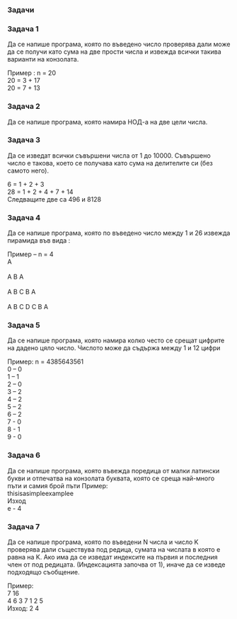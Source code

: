 ### Задачи

### Задача 1
Да се напише програма, която по въведено число проверява дали може да се получи като сума на две прости числа и извежда всички такива варианти на конзолата.

Пример : n = 20 <br/>
20 = 3 + 17 <br/>
20 = 7 + 13

### Задача 2
Да се напише програма, която намира НОД-а на две цели числа.

### Задача 3
Да се изведат всички съвършени числа от 1 до 10000. Съвършено число е такова, което се получава като сума на делителите си (без самото него).

6 = 1 + 2 + 3<br/>
28 = 1 + 2 + 4 + 7 + 14<br/>
Следващите две са 496 и 8128

### Задача 4
Да се напише програма, която по въведено число между 1 и 26 извежда пирамида във вида :

Пример – n = 4 <br/>
      A<br/>                                                              
    A B A<br/>                                                            
  A B C B A<br/>                                                          
A B C D C B A

### Задача 5 
Да се напише програма, която намира колко често се срещат цифрите на дадено цяло число. Числото може да съдържа между 1 и 12 цифри

Пример:
n = 4385643561 <br/> 
0 – 0 <br/>
1 – 1 <br/>
2 – 0 <br/>
3 – 2 <br/>
4 – 2 <br/>
5 – 2 <br/>
6 – 2 <br/>
7 - 0 <br/>
8 - 1 <br/>
9 - 0

### Задача 6
Да се напише програма, която въвежда поредица от малки латински букви и отпечатва на конзолата буквата, която се среща най-много пъти и самия брой пъти
Пример: <br/>
 	thisisasimpleexamplee <br/>
Изход<br/>
 e - 4
 
### Задача 7
Да се напише програма, която по въведени N числа и число K проверява дали съществува под редица, сумата на числата в която e равна на K. Ако има да се изведат индексите на първия и последния член от под редицата. (Индексацията започва от 1), иначе да се изведе подходящо съобщение.

Пример:<br/>
7 16<br/>
4 6 3 7 1 2 5<br/>
Изход: 2 4
